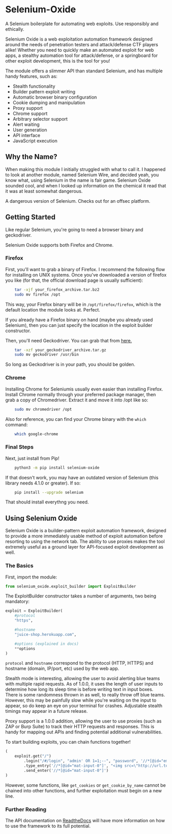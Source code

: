 # Selenium-Oxide
A Selenium boilerplate for automating web exploits. Use responsibly and ethically.

Selenium Oxide is a web exploitation automation framework designed 
around the needs of penetration testers and attack/defense CTF players 
alike! Whether you need to quickly make an automated
exploit for web apps, a stealthy automation tool for attack/defense, 
or a springboard for other exploit development, this is the tool for you!

The module offers a slimmer API than standard Selenium, and has 
multiple handy features, such as:

* Stealth functionality
* Builder pattern exploit writing
* Automatic browser binary configuration
* Cookie dumping and manipulation
* Proxy support
* Chrome support
* Arbitrary selector support
* Alert waiting
* User generation
* API interface
* JavaScript execution

## Why the Name?

When making this module I initially struggled with 
what to call it. I happened to look at another module,
named Selenium Wire, and decided yeah, you know what, 
using Selenium in the name is fair game. Selenium Oxide 
sounded cool, and when I looked up information on the 
chemical it read that it was at least somewhat dangerous.

A dangerous version of Selenium. Checks out for an offsec 
platform.

## Getting Started

Like regular Selenium, you're going to need a browser binary
and geckodriver. 

Selenium Oxide supports both Firefox and Chrome.

### Firefox

First, you'll want to grab a binary of Firefox. I recommend the following flow
for installing on UNIX systems. Once you've downloaded a version of firefox you 
like (for that, the official download page is usually sufficient):
```bash
    tar -xjf your_firefox_archive.tar.bz2
    sudo mv firefox /opt
```
This way, your Firefox binary will be in `/opt/firefox/firefox`, which is the
default location the module looks at. Perfect.

If you already have a Firefox binary on hand (maybe you already used Selenium),
then you can just specify the location in the exploit builder constructor. 

Then, you'll need Geckodriver. You can grab that from [here.](https://github.com/mozilla/geckodriver/releases)
```bash
    tar -xzf your_geckodriver_archive.tar.gz
    sudo mv geckodriver /usr/bin
```

So long as Geckodriver is in your path, you should be golden.

### Chrome

Installing Chrome for Seleniumis usually even easier than installing Firefox. Install Chrome normally
through your preferred package manager, then grab a copy of Chromedriver. Extract it and move 
it into /opt like so:
```bash
    sudo mv chromedriver /opt
```

Also for reference, you can find your Chrome binary with the `which` command:
```bash
    which google-chrome
```
### Final Steps

Next, just install from Pip!
```bash
    python3 -m pip install selenium-oxide
```
If that doesn't work, you may have an outdated version of Selenium (this library needs 4.1.0 or greater).
If so:
```bash
    pip install --upgrade selenium
```

That should install everythng you need.

## Using Selenium Oxide

Selenium Oxide is a builder-pattern exploit automation
framework, designed to provide a more immediately usable 
method of exploit automation before resorting 
to using the network tab. The ability to use proxies
makes the tool extremely useful as a ground layer for
API-focused exploit development as well.

### The Basics

First, import the module:

```python
from selenium_oxide.exploit_builder import ExploitBuilder
```

The ExploitBuilder constructor takes a number of arguments, two being mandatory:

```python
exploit = ExploitBuilder(
    #protocol
    "https",

    #hostname
    "juice-shop.herokuapp.com",                 

    #options (explained in docs)
    **options              
)
```

`protocol` and `hostname` correspond to the protocol (HTTP, HTTPS)
and hostname (domain, IP/port, etc) used by the web app.

Stealth mode is interesting, allowing the user to avoid alerting blue teams
with multiple rapid requests. As of 1.0.0, it uses the length of user
inputs to determine how long its sleep time is before writing text in
input boxes. There is some randomness thrown in as well, to really throw
off blue teams. However, this may be painfully slow while you're waiting
on the input to appear, so do keep an eye on your terminal for crashes.
Adjustable stealth timings may appear in a future release.

Proxy support is a 1.0.0 addition, allowing the user to use proxies (such
as ZAP or Burp Suite) to track their HTTP requests and responses. This is 
handy for mapping out APIs and finding potential additional vulnerabilities.

To start building exploits, you can chain functions together! 

```python
(
    exploit.get("/")
        .login("/#/login", "admin' OR 1=1;--", "password", '//*[@id="email"]', '//*[@id="password"]', '//*[@id="loginButton"]')
        .type_entry('//*[@id="mat-input-0"]', "<img src=\"http://url.to.file.which/not.exist\" onerror=alert(document.cookie);>")
        .send_enter('//*[@id="mat-input-0"]')
)
```

However, some functions, like `get_cookies` or `get_cookie_by_name` cannot be chained into 
other functions, and further exploitation must begin on a new line.

### Further Reading

The API documentation on [ReadtheDocs](https://selenium-oxide.readthedocs.io/) will have more information on how to use the framework to its full potential.

